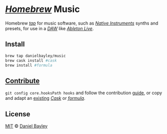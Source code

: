 _[Homebrew]_ Music
==================
Homebrew _[tap]_ for music software, such as _[Native Instruments][NI]_ synths and presets, for use in a _[DAW]_ like _[Ableton Live][live]_.

Install
-------
~~~ sh
brew tap danielbayley/music
brew cask install #cask
brew install #formula
~~~

[Contribute][guide]
-------------------
`git config core.hooksPath hooks` and follow the contribution [guide], or copy and adapt an [existing] _[Cask]_ or _[formula]_.

License
-------
[MIT] © [Daniel Bayley]

[MIT]:            LICENSE.md
[Daniel Bayley]:  https://github.com/danielbayley

[homebrew]:       https://brew.sh
[tap]:            https://docs.brew.sh/Taps
[cask]:           https://github.com/Homebrew/homebrew-cask#homebrew-cask
[formula]:        https://github.com/Homebrew/brew/blob/master/docs/Formula-Cookbook.md#formula-cookbook

[guide]:          https://github.com/caskroom/homebrew-cask/blob/master/doc/development/adding_a_cask.md
[existing]:       Casks

[NI]:             https://native-instruments.com
[live]:           https://ableton.com/live
[DAW]:            https://wikipedia.org/wiki/Digital_audio_workstation
